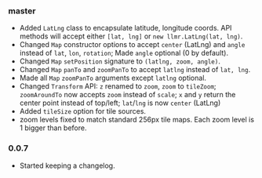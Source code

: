 
### master

- Added `LatLng` class to encapsulate latitude, longitude coords.
  API methods will accept either `[lat, lng]` or `new llmr.LatLng(lat, lng)`.
- Changed `Map` constructor options to accept `center` (LatLng) and `angle` instead of `lat`, `lon`, `rotation`;
  Made `angle` optional (0 by default).
- Changed `Map` `setPosition` signature to `(latlng, zoom, angle)`.
- Changed `Map` `panTo` and `zoomPanTo` to accept `latlng` instead of `lat, lng`.
- Made all `Map` `zoomPanTo` arguments except `latlng` optional.
- Changed `Transform` API: `z` renamed to `zoom`, `zoom` to `tileZoom`; `zoomAroundTo` now accepts `zoom` instead of `scale`;
  `x` and `y` return the center point instead of top/left; `lat`/`lng` is now `center` (LatLng)
- Added `tileSize` option for tile sources.
- zoom levels fixed to match standard 256px tile maps. Each zoom level is 1 bigger than before.

### 0.0.7

- Started keeping a changelog.
